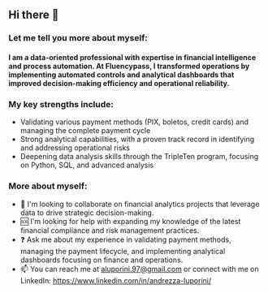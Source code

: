 ## Hi there 👋
### Let me tell you more about myself:
#### I am a data-oriented professional with expertise in financial intelligence and process automation. At Fluencypass, I transformed operations by implementing automated controls and analytical dashboards that improved decision-making efficiency and operational reliability.
### My key strengths include:

- Validating various payment methods (PIX, boletos, credit cards) and managing the complete payment cycle
- Strong analytical capabilities, with a proven track record in identifying and addressing operational risks
- Deepening data analysis skills through the TripleTen program, focusing on Python, SQL, and advanced analysis

### More about myself: 

- 👥 I'm looking to collaborate on financial analytics projects that leverage data to drive strategic decision-making.
- 🆘 I'm looking for help with expanding my knowledge of the latest financial compliance and risk management practices.
- ❓ Ask me about my experience in validating payment methods, managing the payment lifecycle, and implementing analytical dashboards focusing on finance and operations.
- 📫 You can reach me at aluporini.97@gmail.com or connect with me on LinkedIn: https://www.linkedin.com/in/andrezza-luporini/

